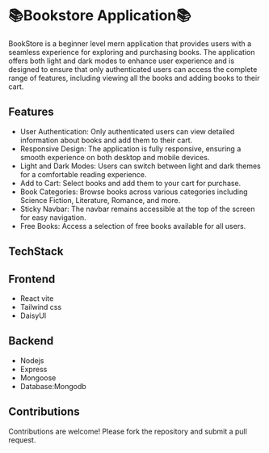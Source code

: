 <h1>📚Bookstore Application📚</h1>
<p>BookStore is a beginner level mern application that provides users with a seamless experience for exploring and purchasing books. The application offers both light and dark modes to enhance user experience and is designed to ensure that only authenticated users can access the complete range of features, including viewing all the books and adding books to their cart.</p>
<h2>Features</h2>
<ul>
<li> User Authentication: Only authenticated users can view detailed information about books and add them to their cart.</li>
<li> Responsive Design: The application is fully responsive, ensuring a smooth experience on both desktop and mobile devices.</li>
<li>Light and Dark Modes: Users can switch between light and dark themes for a comfortable reading experience.</li>
<li>Add to Cart: Select books and add them to your cart for purchase.</li>
<li>Book Categories: Browse books across various categories including Science Fiction, Literature, Romance, and more.</li>
<li>Sticky Navbar: The navbar remains accessible at the top of the screen for easy navigation.</li>
<li>Free Books: Access a selection of free books available for all users.</li>
</ul>

## TechStack
  ## Frontend 
   <ul>
     <li>React vite</li>
     <li>Tailwind css</li>
     <li>DaisyUI</li>
   </ul>
   
   ## Backend
   <ul>
     <li>Nodejs</li>
     <li>Express</li>
     <li>Mongoose</li>
     <li>Database:Mongodb</li>
   </ul>

## Contributions
Contributions are welcome! Please fork the repository and submit a pull request.
   

